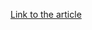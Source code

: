 [Link to the article](https://secureworks.com/blog/opsec-mistakes-reveal-cobalt-mirage-threat-actors)
